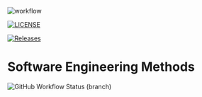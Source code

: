 ![workflow](https://github.com/40614785-hmThiri/sem/actions/workflows/main.yml/badge.svg)


[![LICENSE](https://img.shields.io/github/license/40614785-hmThiri/sem.svg?style=flat-square)](https://github.com/40614785-hmThiri/sem/blob/master/LICENSE)

[![Releases](https://img.shields.io/github/release/40614785-hmThiri/sem/all.svg?style=flat-square)](https://github.com/40614785-hmThiri/sem/releases)

# Software Engineering Methods
![GitHub Workflow Status (branch)](https://img.shields.io/github/workflows/status/40614785-hmThiri/sem/tree/develop?style=flat-square)